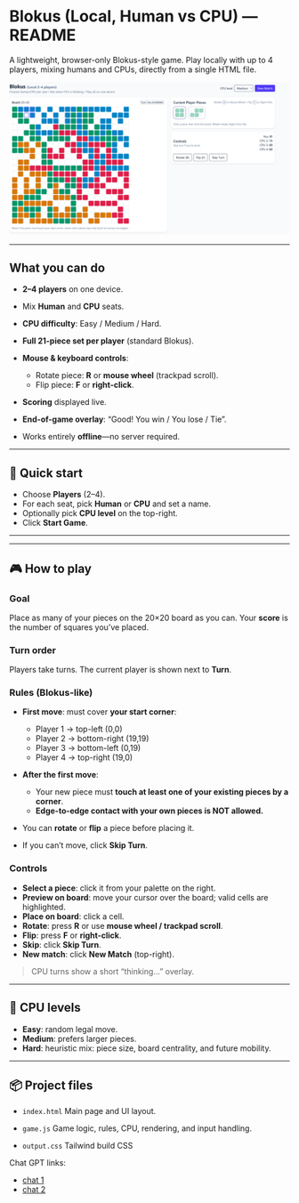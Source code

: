 # Blokus (Local, Human vs CPU) — README

A lightweight, browser-only Blokus-style game. Play locally with up to 4 players, mixing humans and CPUs, directly from a single HTML file.

<!-- ### You can play it here: https://piwebswiss.github.io/blokus/
 -->
![alt text](<image/Screenshot 2025-10-25 143510.png>)

---

## What you can do

* **2–4 players** on one device.
* Mix **Human** and **CPU** seats.
* **CPU difficulty**: Easy / Medium / Hard.
* **Full 21-piece set per player** (standard Blokus).
* **Mouse & keyboard controls**:

  * Rotate piece: **R** or **mouse wheel** (trackpad scroll).
  * Flip piece: **F** or **right-click**.
* **Scoring** displayed live.
* **End-of-game overlay**: “Good! You win / You lose / Tie”.
* Works entirely **offline**—no server required.

---

## 🚀 Quick start

   * Choose **Players** (2–4).
   * For each seat, pick **Human** or **CPU** and set a name.
   * Optionally pick **CPU level** on the top-right.
   * Click **Start Game**.

---

---

## 🎮 How to play

### Goal

Place as many of your pieces on the 20×20 board as you can. Your **score** is the number of squares you’ve placed.

### Turn order

Players take turns. The current player is shown next to **Turn**.

### Rules (Blokus-like)

* **First move**: must cover **your start corner**:

  * Player 1 → top-left (0,0)
  * Player 2 → bottom-right (19,19)
  * Player 3 → bottom-left (0,19)
  * Player 4 → top-right (19,0)
* **After the first move**:

  * Your new piece must **touch at least one of your existing pieces by a corner**.
  * **Edge-to-edge contact with your own pieces is NOT allowed.**
* You can **rotate** or **flip** a piece before placing it.
* If you can’t move, click **Skip Turn**.

### Controls

* **Select a piece**: click it from your palette on the right.
* **Preview on board**: move your cursor over the board; valid cells are highlighted.
* **Place on board**: click a cell.
* **Rotate**: press **R** or use **mouse wheel / trackpad scroll**.
* **Flip**: press **F** or **right-click**.
* **Skip**: click **Skip Turn**.
* **New match**: click **New Match** (top-right).

> CPU turns show a short “thinking…” overlay.

---

## 🧠 CPU levels

* **Easy**: random legal move.
* **Medium**: prefers larger pieces.
* **Hard**: heuristic mix: piece size, board centrality, and future mobility.

---

## 📦 Project files

* `index.html`
  Main page and UI layout.

* `game.js`
  Game logic, rules, CPU, rendering, and input handling.

* `output.css`
  Tailwind build CSS

Chat GPT links:
- [chat 1](https://chatgpt.com/canvas/shared/68fcc684ac1c8191821c244e5ddec899)
- [chat 2](https://chatgpt.com/share/68fcc607-0b7c-800e-84e0-d46989ac3825)

